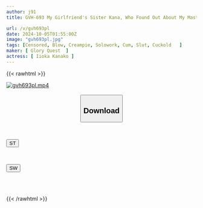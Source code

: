 ```yaml
---
author: j91
title: GVH-693 My Girlfriend's Sister Kana, Who Found Out About My Masturbation Abstinence, Gave Me A Teasing Blowjob With Staring Eyes That Prohibited Me From Ejaculating, And Made Me Ejaculate Repeatedly Without Warning, Leading To A Match-pump Ejaculation Control That Involved Swallowing Everything. Kana Morisawa

url: /v/gvh693pl
date: 2024-10-05T01:55:00Z
image: "gvh693pl.jpg"
tags: [Censored, Blow, Creampie, Solowork, Cum, Slut, Cuckold	]
maker: [ Glory Quest  ]
actress: [ Iioka Kanako ]
---
```



{{< rawhtml >}}

<div class="video" data-videoid="lkxrYPYMLXi70aP">
    <a href="javascript:;">
        <img src="/v/gvh693pl/gvh693pl.jpg" width="WIDTH" height="HEIGHT" alt="gvh693pl.mp4" loading="lazy">
    </a>
</div>

<script type="text/javascript" src="https://j91.asia/asset/on-demand-st.js"></script>

<br>
  <link rel="stylesheet" href="https://j91.asia/asset/bs5.css">
  
  <center>
  <button class="btn btn-primary" type="button" data-bs-toggle="collapse" data-bs-target=".multi-collapse" aria-expanded="false" aria-controls="multiCollapseExample1 multiCollapseExample2"><h2>Download</h2></button></center>
</p>
<div class="row">
  <div class="col">
    <div class="collapse multi-collapse" id="multiCollapseExample1">
      <div class="card card-body">
	      	      <br>
<div class="buttons">  
<p><a href="/v/gvh693pl/st.html" target="_blank"><button class="btn-hover color-3"><i class="fa fa-download"></i> ST</button></a></p></div>
    </div>
  </div>
</div>
  <div class="col">
    <div class="collapse multi-collapse" id="multiCollapseExample2">
      <div class="card card-body">
	      <br>
<div class="buttons">
<p><a href="/v/gvh693pl/sw.html" target="_blank"><button class="btn-hover color-2"><i class="fa fa-download"></i> SW</button></a></p></div>
<br><br>
      </div>
    </div>
  </div>
</div>

{{< /rawhtml >}}